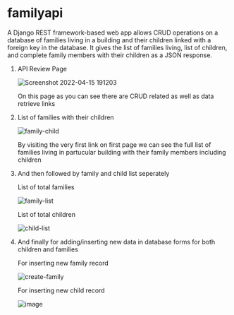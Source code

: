 # familyapi

A Django REST framework-based web app allows CRUD operations on a database of families living in a building and their children linked with a foreign key in the database. It gives the list of families living, list of children, and complete family members with their children as a JSON response.

1) API Review Page

   ![Screenshot 2022-04-15 191203](https://user-images.githubusercontent.com/62459983/163578472-58826b47-d320-422f-84fd-751436d1f577.png)
 
   On this page as you can see there are CRUD related as well as data retrieve links


2) List of families with their children

   ![family-child](https://user-images.githubusercontent.com/62459983/163579070-3a4baafe-125d-4819-bb2a-3d0418a70452.png)

   By visiting the very first link on first page we can see the full list of families living in partucular building with their family members including children

3) And then followed by family and child list seperately
   
   List of total families
   
   ![family-list](https://user-images.githubusercontent.com/62459983/163579041-057b32f9-d37e-4785-84b0-7a54870039cb.png)
   
   
   List of total children
   
   ![child-list](https://user-images.githubusercontent.com/62459983/163579060-df57b7a9-5bfe-4195-980b-cb5148ee9884.png)
   
 4) And finally for adding/inserting new data in database forms for both children and families
   
    For inserting new family record
   
    ![create-family](https://user-images.githubusercontent.com/62459983/163590416-9bf31b03-899c-44dc-8b65-14e482c1710f.png)
   
   
     For inserting new child record

    ![image](https://user-images.githubusercontent.com/62459983/163590572-86087db2-af1f-40b0-813b-1698bb4cd0ce.png)
